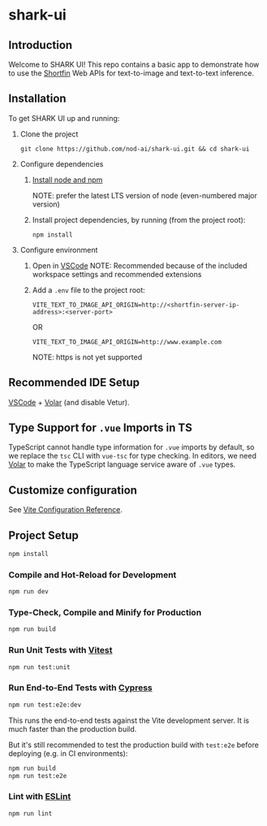 # shark-ui

## Introduction

Welcome to SHARK UI! This repo contains a basic app to demonstrate how to use the [Shortfin](https://github.com/nod-ai/shark-ai/tree/main/shortfin) Web APIs for text-to-image and text-to-text inference.

## Installation

To get SHARK UI up and running:

1. Clone the project

    ```shell
    git clone https://github.com/nod-ai/shark-ui.git && cd shark-ui
    ```

1. Configure dependencies
    1. [Install node and npm](https://nodejs.org/en/download)

        NOTE: prefer the latest LTS version of node (even-numbered major version)
    1. Install project dependencies, by running (from the project root):

        ```shell
        npm install
        ```

1. Configure environment
    1. Open in [VSCode](https://code.visualstudio.com/)
        NOTE: Recommended because of the included workspace settings and recommended extensions
    1. Add a `.env` file to the project root:

        ```env
        VITE_TEXT_TO_IMAGE_API_ORIGIN=http://<shortfin-server-ip-address>:<server-port>
        ```

        OR

        ```env
        VITE_TEXT_TO_IMAGE_API_ORIGIN=http://www.example.com
        ```

        NOTE: https is not yet supported

## Recommended IDE Setup

[VSCode](https://code.visualstudio.com/) + [Volar](https://marketplace.visualstudio.com/items?itemName=Vue.volar) (and disable Vetur).

## Type Support for `.vue` Imports in TS

TypeScript cannot handle type information for `.vue` imports by default, so we replace the `tsc` CLI with `vue-tsc` for type checking. In editors, we need [Volar](https://marketplace.visualstudio.com/items?itemName=Vue.volar) to make the TypeScript language service aware of `.vue` types.

## Customize configuration

See [Vite Configuration Reference](https://vite.dev/config/).

## Project Setup

```sh
npm install
```

### Compile and Hot-Reload for Development

```sh
npm run dev
```

### Type-Check, Compile and Minify for Production

```sh
npm run build
```

### Run Unit Tests with [Vitest](https://vitest.dev/)

```sh
npm run test:unit
```

### Run End-to-End Tests with [Cypress](https://www.cypress.io/)

```sh
npm run test:e2e:dev
```

This runs the end-to-end tests against the Vite development server.
It is much faster than the production build.

But it's still recommended to test the production build with `test:e2e` before deploying (e.g. in CI environments):

```sh
npm run build
npm run test:e2e
```

### Lint with [ESLint](https://eslint.org/)

```sh
npm run lint
```
